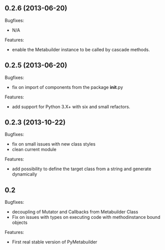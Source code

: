 ## 0.2.6 (2013-06-20)

Bugfixes:

  - N/A

Features:

  - enable the Metabuilder instance to be called by cascade methods.

## 0.2.5 (2013-06-20)

Bugfixes:

  - fix on import of components from the package __init__.py

Features:

  - add support for Python 3.X+ with six and small refactors.

## 0.2.3 (2013-10-22)

Bugfixes:

  - fix on small issues with new class styles
  - clean current module

Features:

  - add possibility to define the target class from a string and generate dynamically

## 0.2

Bugfixes:

  - decoupling of Mutator and Callbacks from Metabuilder Class
  - Fix on issues with types on executing code with methodinstance bound objects

Features:

  - First real stable version of PyMetabuilder

